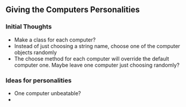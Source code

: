 ## Giving the Computers Personalities

### Initial Thoughts

- Make a class for each computer?
- Instead of just choosing a string name, choose one of the computer objects
  randomly
- The choose method for each computer will override the default computer one.
  Maybe leave one computer just choosing randomly?

### Ideas for personalities

- One computer unbeatable?
- 
